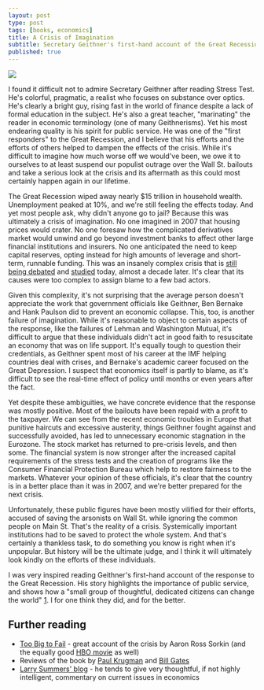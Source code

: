 ```yaml
---
layout: post
type: post
tags: [books, economics]
title: A Crisis of Imagination
subtitle: Secretary Geithner's first-hand account of the Great Recession 
published: true
---
```


<a href="https://www.goodreads.com/book/show/22889809-stress-test" target="_blank"><img src="https://d.gr-assets.com/books/1418769295l/22889809.jpg"/></a>

I found it difficult not to admire Secretary Geithner after reading Stress Test. He's colorful, pragmatic, a realist who focuses on substance over optics.  He's clearly a bright guy, rising fast in the world of finance despite a lack of formal education in the subject.  He's also a great teacher, "marinating" the reader in economic terminology (one of many Geithnerisms).  Yet his most endearing quality is his spirit for public service.  He was one of the "first responders" to the Great Recession, and I believe that his efforts and the efforts of others helped to dampen the effects of the crisis.  While it's difficult to imagine how much worse off we would've been, we owe it to ourselves to at least suspend our populist outrage over the Wall St. bailouts and take a serious look at the crisis and its aftermath as this could most certainly happen again in our lifetime.

The Great Recession wiped away nearly $15 trillion in household wealth. Unemployment peaked at 10%, and we're still feeling the effects today.  And yet most people ask, why didn't anyone go to jail?  Because this was ultimately a crisis of imagination.  No one imagined in 2007 that housing prices would crater.  No one foresaw how the complicated derivatives market would unwind and go beyond investment banks to affect other large financial institutions and insurers.  No one anticipated the need to keep capital reserves, opting instead for high amounts of leverage and short-term, runnable funding.  This was an insanely complex crisis that is [still being debated](http://www.econ2.jhu.edu/People/Ball/Lehman.pdf) and [studied](https://www.coursera.org/learn/global-financial-crisis/home) today, almost a decade later.  It's clear that its causes were too complex to assign blame to a few bad actors.

Given this complexity, it's not surprising that the average person doesn't appreciate the work that government officials like Geithner, Ben Bernake and Hank Paulson did to prevent an economic collapse.  This, too, is another failure of imagination.  While it's reasonable to object to certain aspects of the response, like the failures of Lehman and Washington Mutual, it's difficult to argue that these individuals didn't act in good faith to resuscitate an economy that was on life support.  It's equally tough to question their credentials, as Geithner spent most of his career at the IMF helping countries deal with crises, and Bernake's academic career focused on the Great Depression.  I suspect that economics itself is partly to blame, as it's difficult to see the real-time effect of policy until months or even years after the fact.

Yet despite these ambiguities, we have concrete evidence that the response was mostly positive.  Most of the bailouts have been repaid with a profit to the taxpayer.  We can see from the recent economic troubles in Europe that punitive haircuts and excessive austerity, things Geithner fought against and successfully avoided, has led to unnecessary economic stagnation in the Eurozone.  The stock market has returned to pre-crisis levels, and then some.  The financial system is now stronger after the increased capital requirements of the stress tests and the creation of programs like the Consumer Financial Protection Bureau which help to restore fairness to the markets.  Whatever your opinion of these officials, it's clear that the country is in a better place than it was in 2007, and we're better prepared for the next crisis.

Unfortunately, these public figures have been mostly vilified for their efforts, accused of saving the arsonists on Wall St. while ignoring the common people on Main St.  That's the reality of a crisis.  Systemically important institutions had to be saved to protect the whole system.  And that's certainly a thankless task, to do something you know is right when it's unpopular.  But history will be the ultimate judge, and I think it will ultimately look kindly on the efforts of these individuals.

I was very inspired reading Geithner's first-hand account of the response to the Great Recession.  His story highlights the importance of
public service, and shows how a "small group of thoughtful, dedicated citizens can change the world" [1](http://www.brainyquote.com/quotes/quotes/m/margaretme100502.html).  I for one think they did, and for the better.

## Further reading
- [Too Big to Fail](https://www.goodreads.com/book/show/6687247-too-big-to-fail) - great account of the crisis by Aaron Ross Sorkin (and the equally good [HBO movie](http://www.imdb.com/title/tt1742683/?ref_=fn_al_tt_1) as well)
- Reviews of the book by [Paul Krugman](http://www.nybooks.com/articles/2014/07/10/geithner-does-he-pass-test/) and [Bill Gates](https://www.gatesnotes.com/Books/Stress-Test)
- [Larry Summers' blog](http://larrysummers.com/category/blog/) - he tends to give very thoughtful, if not highly intelligent, commentary on current issues in economics
